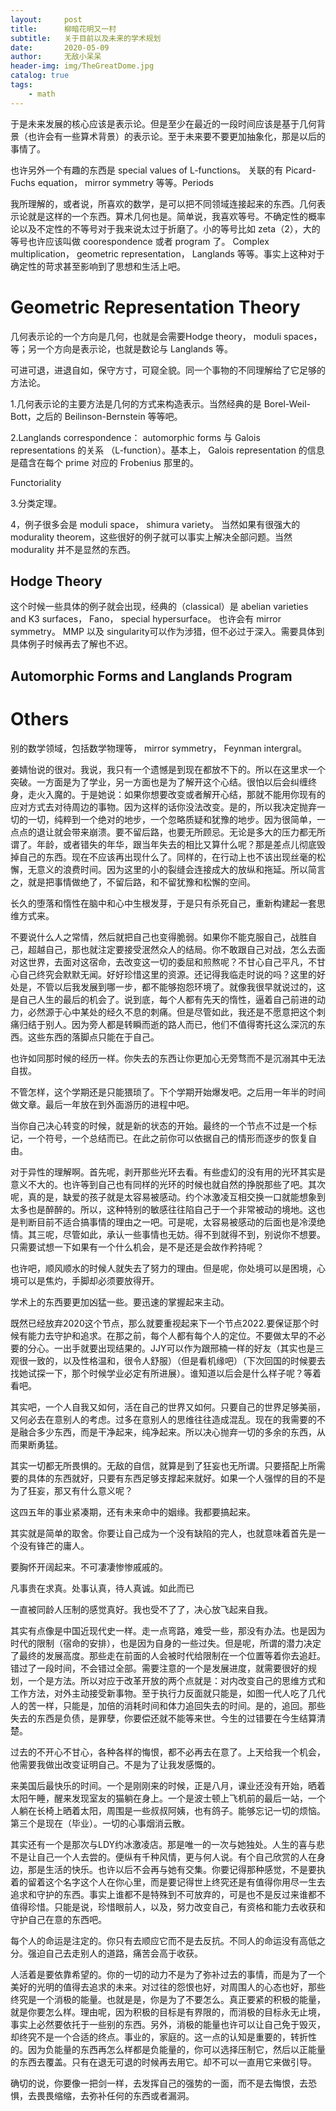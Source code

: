 ```yaml
---
layout:     post
title:      柳暗花明又一村
subtitle:   关于目前以及未来的学术规划
date:       2020-05-09
author:     无敌小呆呆
header-img: img/TheGreatDome.jpg
catalog: true
tags:
    - math
---
```


于是未来发展的核心应该是表示论。但是至少在最近的一段时间应该是基于几何背景（也许会有一些算术背景）的表示论。至于未来要不要更加抽象化，那是以后的事情了。

也许另外一个有趣的东西是 special values of L-functions。 关联的有 Picard-Fuchs equation， mirror symmetry 等等。Periods

我所理解的，或者说，所喜欢的数学，是可以把不同领域连接起来的东西。几何表示论就是这样的一个东西。算术几何也是。简单说，我喜欢等号。不确定性的概率论以及不定性的不等号对于我来说太过于折磨了。小的等号比如 zeta（2），大的等号也许应该叫做 coorespondence 或者 program 了。 Complex multiplication， geometric representation， Langlands 等等。事实上这种对于确定性的苛求甚至影响到了思想和生活上吧。

# Geometric Representation Theory

几何表示论的一个方向是几何，也就是会需要Hodge theory， moduli spaces，等；另一个方向是表示论，也就是数论与 Langlands 等。

可进可退，进退自如，保守方寸，可窥全貌。同一个事物的不同理解给了它足够的方法论。


1.几何表示论的主要方法是几何的方式来构造表示。当然经典的是 Borel-Weil-Bott，之后的 Beilinson-Bernstein 等等吧。

2.Langlands correspondence： automorphic forms 与 Galois representations 的关系 （L-function）。基本上， Galois representation 的信息是蕴含在每个 prime 对应的 Frobenius 那里的。

Functoriality

3.分类定理。

4，例子很多会是 moduli space， shimura variety。 当然如果有很强大的 modurality theorem，这些很好的例子就可以事实上解决全部问题。当然 modurality 并不是显然的东西。

## Hodge Theory
这个时候一些具体的例子就会出现，经典的（classical）是 abelian varieties and K3 surfaces， Fano， special hypersurface。 也许会有 mirror symmetry。
MMP 以及 singularity可以作为涉猎，但不必过于深入。需要具体到具体例子时候再去了解也不迟。
## Automorphic Forms and Langlands Program
# Others
  别的数学领域，包括数学物理等， mirror symmetry， Feynman intergral。


姜婧怡说的很对。我说，我只有一个遗憾是到现在都放不下的。所以在这里求一个突破。一方面是为了学业，另一方面也是为了解开这个心结。很怕以后会纠缠终身，走火入魔的。于是她说：如果你想要改变或者解开心结，那就不能用你现有的应对方式去对待周边的事物。因为这样的话你没法改变。是的，所以我决定抛弃一切的一切，纯粹到一个绝对的地步，一个忽略质疑和犹豫的地步。因为很简单，一点点的退让就会带来崩溃。要不留后路，也要无所顾忌。无论是多大的压力都无所谓了。年龄，或者错失的年华，跟当年失去的相比又算什么呢？那是差点儿彻底毁掉自己的东西。现在不应该再出现什么了。同样的，在行动上也不该出现丝毫的松懈，无意义的浪费时间。因为这里的小的裂缝会连接成大的放纵和拖延。所以简言之，就是把事情做绝了，不留后路，和不留犹豫和松懈的空间。

长久的堕落和惰性在脑中和心中生根发芽，于是只有杀死自己，重新构建起一套思维方式来。

不要说什么人之常情，然后就把自己也变得脆弱。如果你不能克服自己，战胜自己，超越自己，那也就注定要接受泯然众人的结局。你不敢跟自己对战，怎么去面对这世界，去面对这宿命，去改变这一切的委屈和煎熬呢？不甘心自己平凡，不甘心自己终究会默默无闻。好好珍惜这里的资源。还记得我临走时说的吗？这里的好处是，不管以后我发展到哪一步，都不能够抱怨环境了。就像我很早就说过的，这是自己人生的最后的机会了。说到底，每个人都有先天的惰性，逼着自己前进的动力，必然源于心中某处的经久不息的刺痛。但是尽管如此，我还是不愿意把这个刺痛归结于别人。因为旁人都是转瞬而逝的路人而已，他们不值得寄托这么深沉的东西。这些东西的落脚点只能在于自己。

也许如同那时候的经历一样。你失去的东西让你更加心无旁骛而不是沉溺其中无法自拔。

不管怎样，这个学期还是只能猥琐了。下个学期开始爆发吧。之后用一年半的时间做文章。最后一年放在到外面游历的进程中吧。

当你自己决心转变的时候，就是新的状态的开始。最终的一个节点不过是一个标记，一个符号，一个总结而已。在此之前你可以依据自己的情形而逐步的恢复自由。

对于异性的理解啊。首先呢，剥开那些光环去看。有些虚幻的没有用的光环其实是意义不大的。也许等到自己也有同样的光环的时候也就自然的挣脱那些了吧。其次呢，真的是，缺爱的孩子就是太容易被感动。约个冰激凌互相交换一口就能想象到太多也是醉醉的。所以，这种特别的敏感往往陷自己于一个非常被动的境地。这也是判断目前不适合搞事情的理由之一吧。可是呢，太容易被感动的后面也是冷漠绝情。其三呢，尽管如此，承认一些事情也无妨。得不到就得不到，别说你不想要。只需要试想一下如果有一个什么机会，是不是还是会故作矜持呢？

也许吧，顺风顺水的时候人就失去了努力的理由。但是呢，你处境可以是困境，心境可以是焦灼，手脚却必须要放得开。

学术上的东西要更加凶猛一些。要迅速的掌握起来主动。

既然已经放弃2020这个节点，那么就要重视起来下一个节点2022.要保证那个时候有能力去守护和追求。在那之前，每个人都有每个人的定位。不要做太早的不必要的分心。一出手就要出现结果的。JJY可以作为跟邢楠一样的好友（其实也是三观很一致的，以及性格温和，很令人舒服）（但是看机缘吧）（下次回国的时候要去找她试探一下，那个时候学业必定有所进展）。谁知道以后会是什么样子呢？等着看吧。

其实吧，一个人自我又如何，活在自己的世界又如何。只要自己的世界足够美丽，又何必去在意别人的考虑。过多在意别人的思维往往造成混乱。现在的我需要的不是融合多少东西，而是干净起来，纯净起来。所以决心抛弃一切的多余的东西，从而果断勇猛。

其实一切都无所畏惧的。无敌的自信，就算是到了狂妄也无所谓。只要搭配上所需要的具体的东西就好，只要有东西足够支撑起来就好。如果一个人强悍的目的不是为了狂妄，那又有什么意义呢？

这四五年的事业紧凑期，还有未来命中的姻缘。我都要搞起来。

其实就是简单的取舍。你要让自己成为一个没有缺陷的完人，也就意味着首先是一个没有锋芒的庸人。

要胸怀开阔起来。不可凄凄惨惨戚戚的。

凡事贵在求真。处事认真，待人真诚。如此而已

一直被同龄人压制的感觉真好。我也受不了了，决心放飞起来自我。

其实有点像是中国近现代史一样。走一点弯路，难受一些，那没有办法。也是因为时代的限制（宿命的安排），也是因为自身的一些过失。但是呢，所谓的潜力决定了最终的发展高度。那些走在前面的人会被时代给限制在一个位置等着你去追赶。错过了一段时间，不会错过全部。需要注意的一个是发展进度，就需要很好的规划，一个是方法。所以对应于改革开放的两个点就是：对内改变自己的思维方式和工作方法，对外主动接受新事物。至于执行力反面就只能是，如图一代人吃了几代人的苦一样，只能是，加倍的消耗时间和体力追回失去的时间。是的，追回。那些失去的东西是负债，是罪孽，你要偿还就不能等来世。今生的过错要在今生结算清楚。

过去的不开心不甘心，各种各样的悔恨，都不必再去在意了。上天给我一个机会，他需要我做出改变证明自己。不是为了让我发感慨的。

来美国后最快乐的时间。一个是刚刚来的时候，正是八月，课业还没有开始，晒着太阳午睡，醒来发现室友的猫躺在身上。一个是波士顿上飞机前的最后一站，一个人躺在长椅上晒着太阳，周围是一些叔叔阿姨，也有鸽子。能够忘记一切的烦恼。第三个是现在（毕业）。一切的心事烟消云散。

其实还有一个是那次与LDY约冰激凌店。那是唯一的一次与她独处。人生的喜与悲不是让自己一个人去尝的。便纵有千种风情，更与何人说。有个自己欣赏的人在身边，那是生活的快乐。也许以后不会再与她有交集。你要记得那种感觉，不是要执着的留着这个名字这个人在你心里，而是要记得世上终究还是有值得你用尽一生去追求和守护的东西。事实上谁都不是特殊到不可放弃的，可是也不是反过来谁都不值得珍惜。只能是说，珍惜眼前人，以及，努力改变自己，有资格和能力去收获和守护自己在意的东西吧。


每个人的命运是注定的。你只有去顺应它而不是去反抗。不同人的命运没有高低之分。强迫自己去走别人的道路，痛苦会高于收获。

人活着是要依靠希望的。你的一切的动力不是为了弥补过去的事情，而是为了一个美好的光明的值得去追求的未来。对过往的怨恨也好，对周围人的心态也好，那些终究是一个消极的能量。也就是是，你是为了不要怎么。真正要紧的积极的能量，就是你要怎么样。理由呢，因为积极的目标是有界限的，而消极的目标永无止境，事实上必然要依托于一些别的东西。另外，消极的能量也许可以让自己免于毁灭，却终究不是一个合适的终点。事业的，家庭的。这一点的认知是重要的，转折性的。因为负能量的东西再怎么样都是负能量的，你可以选择压制它，然后以正能量的东西去覆盖。只有在退无可退的时候再去用它。却不可以一直用它来做引导。

确切的说，你要像一把剑一样，去发挥自己的强势的一面，而不是去悔恨，去恐惧，去畏畏缩缩，去弥补任何的东西或者漏洞。
